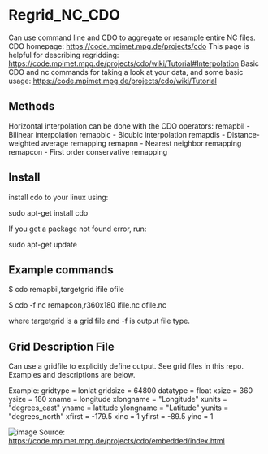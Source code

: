 # Regrid_NC_CDO

Can use command line and CDO to aggregate or resample entire NC files. CDO homepage: https://code.mpimet.mpg.de/projects/cdo
This page is helpful for describing regridding: https://code.mpimet.mpg.de/projects/cdo/wiki/Tutorial#Interpolation
Basic CDO and nc commands for taking a look at your data, and some basic usage: https://code.mpimet.mpg.de/projects/cdo/wiki/Tutorial

## Methods
Horizontal interpolation can be done with the CDO operators:
remapbil - Bilinear interpolation
remapbic - Bicubic interpolation
remapdis - Distance-weighted average remapping
remapnn - Nearest neighbor remapping
remapcon - First order conservative remapping

## Install
install cdo to your linux using:

sudo apt-get install cdo

If you get a package not found error, run:

sudo apt-get update

## Example commands

$ cdo remapbil,targetgrid ifile ofile

$ cdo -f nc remapcon,r360x180 ifile.nc ofile.nc

where targetgrid is a grid file and -f is output file type.

## Grid Description File

Can use a gridfile to explicitly define output. See grid files in this repo. Examples and descriptions are below.

Example:
gridtype  = lonlat
gridsize  = 64800
datatype  = float
xsize     = 360
ysize     = 180
xname     = longitude
xlongname = "Longitude"
xunits    = "degrees_east"
yname     = latitude
ylongname = "Latitude"
yunits    = "degrees_north"
xfirst    = -179.5
xinc      = 1
yfirst    = -89.5
yinc      = 1


![image](https://user-images.githubusercontent.com/31934468/136450401-caf21d8a-9e02-4591-9b00-c2ef5002dadb.png)
Source: https://code.mpimet.mpg.de/projects/cdo/embedded/index.html

